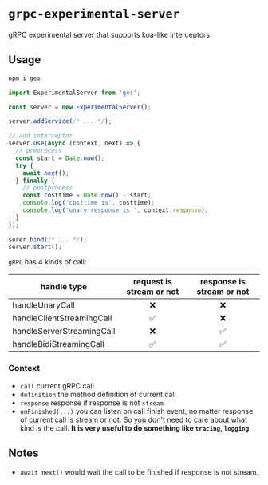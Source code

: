 # `grpc-experimental-server`

gRPC experimental server that supports koa-like interceptors

## Usage

```bash
npm i ges
```

```javascript
import ExperimentalServer from 'ges';

const server = new ExperimentalServer();

server.addService(/* ... */);

// add interceptor
server.use(async (context, next) => {
  // preprocess
  const start = Date.now();
  try {
    await next();
  } finally {
    // postprocess
    const costtime = Date.now() - start;
    console.log('costtime is', costtime);
    console.log('unary response is ', context.response);
  }
});

serer.bind(/* ... */);
server.start();
```

`gRPC` has 4 kinds of call:

| handle type               | request is stream or not | response is stream or not |
| ------------------------- | :----------------------: | :-----------------------: |
| handleUnaryCall           |            ❌            |            ❌             |
| handleClientStreamingCall |            ✅            |            ❌             |
| handleServerStreamingCall |            ❌            |            ✅             |
| handleBidiStreamingCall   |            ✅            |            ✅             |

### Context

- `call` current gRPC call
- `definition` the method definition of current call
- `response` response if response is not `stream`
- `onFinished(...)` you can listen on call finish event, no matter response of current call is stream or not. So you don't need to care about what kind is the call. **It is very useful to do something like `tracing`, `logging`**

## Notes

- `await next()` would wait the call to be finished if response is not stream.
